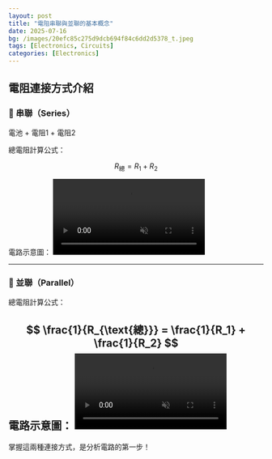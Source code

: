 ```yaml
---
layout: post
title: "電阻串聯與並聯的基本概念"
date: 2025-07-16
bg: /images/20efc85c275d9dcb694f84c6dd2d5378_t.jpeg
tags: [Electronics, Circuits]
categories: [Electronics]
---
```


## 電阻連接方式介紹

### 🔋 串聯（Series）

電池 + 電阻1 + 電阻2

總電阻計算公式：

$$
R_{\text{總}} = R_1 + R_2
$$

電路示意圖：
<video autoplay loop muted playsinline style="max-width: 100%;">
  <source src="/assets/videos/screen-recording.mp4" type="video/mp4">
</video>

---

### 🔌 並聯（Parallel）



總電阻計算公式：

$$
\frac{1}{R_{\text{總}}} = \frac{1}{R_1} + \frac{1}{R_2}
$$
電路示意圖：
<video autoplay loop muted playsinline style="max-width: 100%;">
  <source src="/assets/videos/Screenrecording1.mp4" type="video/mp4">
</video>
---

掌握這兩種連接方式，是分析電路的第一步！
